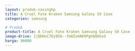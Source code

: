 ```yaml
---
layout: produk-casinghp
title: A Cruel Fate Kraken Samsung Galaxy S9 Case
categories: samsung

# Produk
product-title: A Cruel Fate Kraken Samsung Galaxy S9 Case
image-drive: 1jQDHnC7Oj05O--fm0ZsHAK9PghQQHSxd
harga: 90000
---
```

